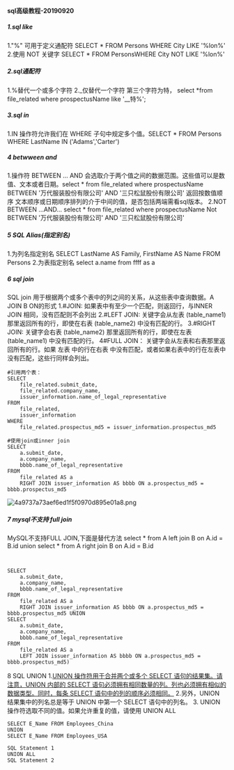 #### sql高级教程-20190920
##### 1.sql like
   1."%" 可用于定义通配符
    SELECT * FROM Persons WHERE City LIKE '%lon%'
   2.使用 NOT 关键字
    SELECT * FROM PersonsWHERE City NOT LIKE '%lon%'
##### 2.sql通配符
  1.%替代一个或多个字符
  2._仅替代一个字符
        第三个字符为特， select *from file_related where prospectusName like '__特%';
##### 3.sql in
   1.IN 操作符允许我们在 WHERE 子句中规定多个值。SELECT * FROM Persons WHERE LastName IN ('Adams','Carter')
##### 4 betwween and
   1.操作符 BETWEEN ... AND 会选取介于两个值之间的数据范围。这些值可以是数值、文本或者日期。select * from file_related where prospectusName BETWEEN '万代服装股份有限公司' AND '三只松鼠股份有限公司'  返回按数值顺序 文本顺序或日期顺序排列的介于中间的值，是否包括两端需看sql版本。
  2.NOT BETWEEN ...AND...
  select * from file_related where prospectusName Not BETWEEN '万代服装股份有限公司' AND '三只松鼠股份有限公司'
##### 5 SQL Alias(指定别名)
1.为列名指定别名
    SELECT LastName AS Family, FirstName AS Name FROM Persons
2.为表指定别名
    select a.name from ffff as a
##### 6 sql join
SQL join 用于根据两个或多个表中的列之间的关系，从这些表中查询数据。A JOIN B ON的形式
1.#JOIN: 如果表中有至少一个匹配，则返回行，与INNER JOIN 相同，没有匹配则不会列出
2.#LEFT JOIN:  关键字会从左表 (table_name1) 那里返回所有的行，即使在右表 (table_name2) 中没有匹配的行。
3.#RIGHT JOIN: 关键字会右表 (table_name2) 那里返回所有的行，即使在左表 (table_name1) 中没有匹配的行。
4#FULL JOIN： 关键字会从左表和右表那里返回所有的行。如果 左表 中的行在右表 中没有匹配，或者如果右表中的行在左表中没有匹配，这些行同样会列出。
```
#引用两个表：
SELECT
	file_related.submit_date,
	file_related.company_name,
	issuer_information.name_of_legal_representative 
FROM
	file_related,
	issuer_information 
WHERE
	file_related.prospectus_md5 = issuer_information.prospectus_md5
    
#使用join或inner join
SELECT
	a.submit_date,
	a.company_name,
	bbbb.name_of_legal_representative 
FROM
	file_related AS a
	RIGHT JOIN issuer_information AS bbbb ON a.prospectus_md5 = bbbb.prospectus_md5

```
![4a9737a73aef6ed1f5f0970d895e01a8.png](en-resource://database/1226:1)

##### 7 mysql不支持 full join
MySQL不支持FULL JOIN,下面是替代方法
select * from A left join B on A.id = B.id 
union
select *
from A right join B on A.id = B.id
```


SELECT
	a.submit_date,
	a.company_name,
	bbbb.name_of_legal_representative 
FROM
	file_related AS a
	RIGHT JOIN issuer_information AS bbbb ON a.prospectus_md5 = bbbb.prospectus_md5 UNION 
SELECT
	a.submit_date,
	a.company_name,
	bbbb.name_of_legal_representative 
FROM
	file_related AS a
	LEFT JOIN issuer_information AS bbbb ON a.prospectus_md5 = bbbb.prospectus_md5)
```

8 SQL UNION
1.<u>UNION 操作符用于合并两个或多个 SELECT 语句的结果集。请注意，UNION 内部的 SELECT 语句必须拥有相同数量的列。列也必须拥有相似的数据类型。同时，每条 SELECT 语句中的列的顺序必须相同。</u>
2.另外，UNION 结果集中的列名总是等于 UNION 中第一个 SELECT 语句中的列名。
3. UNION 操作符选取不同的值。如果允许重复的值，请使用 UNION ALL
```
SELECT E_Name FROM Employees_China
UNION
SELECT E_Name FROM Employees_USA

SQL Statement 1
UNION ALL
SQL Statement 2
```



   